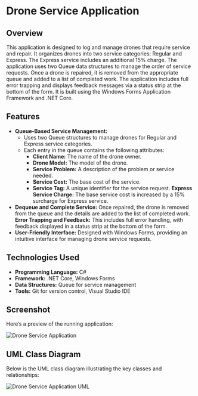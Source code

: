 # Drone Service Application

## Overview
This application is designed to log and manage drones that require service and repair. It organizes drones into two service categories: Regular and Express. The Express service includes an additional 15% charge. The application uses two Queue<T> data structures to manage the order of service requests. Once a drone is repaired, it is removed from the appropriate queue and added to a list of completed work. The application includes full error trapping and displays feedback messages via a status strip at the bottom of the form. It is built using the Windows Forms Application Framework and .NET Core.

## Features
- **Queue-Based Service Management:**
  + Uses two Queue<T> structures to manage drones for Regular and Express service categories.
  + Each entry in the queue contains the following attributes:
    * **Client Name:** The name of the drone owner.
    * **Drone Model:** The model of the drone.
    * **Service Problem:** A description of the problem or service needed.
    * **Service Cost:** The base cost of the service.
    * **Service Tag:** A unique identifier for the service request.
**Express Service Charge:** The base service cost is increased by a 15% surcharge for Express service.
- **Dequeue and Complete Service:** Once repaired, the drone is removed from the queue and the details are added to the list of completed work.
**Error Trapping and Feedback:** This includes full error handling, with feedback displayed in a status strip at the bottom of the form.
- **User-Friendly Interface:** Designed with Windows Forms, providing an intuitive interface for managing drone service requests.

## Technologies Used
- **Programming Language:** C#
- **Framework:** .NET Core, Windows Forms
- **Data Structures:** Queue<T> for service management
- **Tools:** Git for version control, Visual Studio IDE

## Screenshot
Here’s a preview of the running application:

![Drone Service Application](https://github.com/user-attachments/assets/c16e444f-e987-4ba3-875f-65f2e7fc5f51)

## UML Class Diagram
Below is the UML class diagram illustrating the key classes and relationships:

![Drone Service Application UML](https://github.com/user-attachments/assets/c7cfc138-4fff-4aa1-9294-3e7a378a3d41)

